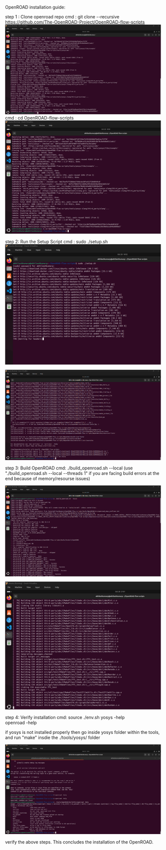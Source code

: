 OpenROAD installation guide:


step 1 : Clone openroad repo 
cmd : git clone --recursive https://github.com/The-OpenROAD-Project/OpenROAD-flow-scripts
![clone_OpenROAD](./assets/clone_OpenROAD.png)
cmd : cd OpenROAD-flow-scripts
![clone_OpenROAD-flow-scripts](./assets/cd_OpenROAD-flow-scripts.png)

step 2: Run the Setup Script
cmd : sudo ./setup.sh
![run_setup_script](./assets/run_setup1.png)

![run_setup_script end](./assets/run_setup2.png)

step 3: Build OpenROAD
cmd: ./build_openroad.sh --local
(use "./build_openroad.sh --local --threads 1" if you are facing build errors at the end because of memory/resourse issues)

![build cmd](./assets/build_cmd_start.png)

![building stage](./assets/building2.png)


step 4: Verify installation
cmd: 
source ./env.sh
yosys -help  
openroad -help

if yosys is not installed properly then go inside yosys folder within the tools, and run "make" insdie the ./tools/yosys/ folder

![openroad yosys installed](./assets/yosys_openroad_installed.png)

verify the above steps.
This concludes the installation of the OpenROAD.
